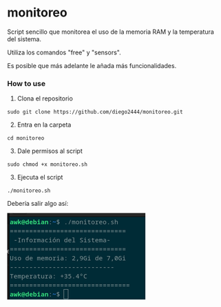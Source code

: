 # monitoreo
Script sencillo que monitorea el uso de la memoria RAM y la temperatura del sistema.

Utiliza los comandos "free" y "sensors".

Es posible que más adelante le añada más funcionalidades.

### How to use
1. Clona el repositorio
```
sudo git clone https://github.com/diego2444/monitoreo.git
```
2. Entra en la carpeta
```
cd monitoreo
```
3. Dale permisos al script
```
sudo chmod +x monitoreo.sh
```

3. Ejecuta el script
```
./monitoreo.sh
```

Debería salir algo así:


![captura de pantalla](Captura.png)